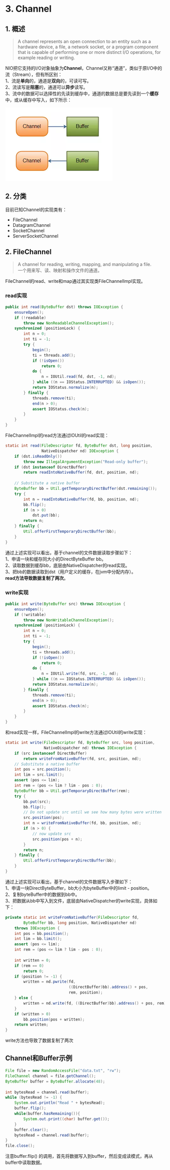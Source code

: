 # 3. Channel

## 1. 概述

> A channel represents an open connection to an entity such as a hardware device, a file, a network socket, or a program component that is capable of performing one or more distinct I/O operations, for example reading or writing.

NIO把它支持的I/O对象抽象为**Channel**，Channel又称“通道”，类似于原I/O中的流（Stream），但有所区别：  
 1、流是**单向**的，通道是**双向**的，可读可写。  
 2、流读写是**阻塞**的，通道可以**异步**读写。  
 3、流中的数据可以选择性的先读到缓存中，通道的数据总是要先读到一个**缓存**中，或从缓存中写入，如下所示：

![](../../../.gitbook/assets/image%20%28235%29.png)

## 2. 分类

目前已知Channel的实现类有：

* FileChannel
* DatagramChannel
* SocketChannel
* ServerSocketChannel

## **2. FileChannel**

> A channel for reading, writing, mapping, and manipulating a file.  
>  一个用来写、读、映射和操作文件的通道。

FileChannel的read、write和map通过其实现类FileChannelImpl实现。

### **read实现**

```java
public int read(ByteBuffer dst) throws IOException {
    ensureOpen();
    if (!readable)
        throw new NonReadableChannelException();
    synchronized (positionLock) {
        int n = 0;
        int ti = -1;
        try {
            begin();
            ti = threads.add();
            if (!isOpen())
                return 0;
            do {
                n = IOUtil.read(fd, dst, -1, nd);
            } while ((n == IOStatus.INTERRUPTED) && isOpen());
            return IOStatus.normalize(n);
        } finally {
            threads.remove(ti);
            end(n > 0);
            assert IOStatus.check(n);
        }
    }
}
```

FileChannelImpl的read方法通过IOUtil的read实现：

```java
static int read(FileDescriptor fd, ByteBuffer dst, long position,
                NativeDispatcher nd) IOException {
    if (dst.isReadOnly())
        throw new IllegalArgumentException("Read-only buffer");
    if (dst instanceof DirectBuffer)
        return readIntoNativeBuffer(fd, dst, position, nd);

    // Substitute a native buffer
    ByteBuffer bb = Util.getTemporaryDirectBuffer(dst.remaining());
    try {
        int n = readIntoNativeBuffer(fd, bb, position, nd);
        bb.flip();
        if (n > 0)
            dst.put(bb);
        return n;
    } finally {
        Util.offerFirstTemporaryDirectBuffer(bb);
    }
}
```

通过上述实现可以看出，基于channel的文件数据读取步骤如下：  
 1、申请一块和缓存同大小的DirectByteBuffer bb。  
 2、读取数据到缓存bb，底层由NativeDispatcher的read实现。  
 3、把bb的数据读取到dst（用户定义的缓存，在jvm中分配内存）。  
 **read方法导致数据复制了两次**。

### **write实现**

```java
public int write(ByteBuffer src) throws IOException {
    ensureOpen();
    if (!writable)
        throw new NonWritableChannelException();
    synchronized (positionLock) {
        int n = 0;
        int ti = -1;
        try {
            begin();
            ti = threads.add();
            if (!isOpen())
                return 0;
            do {
                n = IOUtil.write(fd, src, -1, nd);
            } while ((n == IOStatus.INTERRUPTED) && isOpen());
            return IOStatus.normalize(n);
        } finally {
            threads.remove(ti);
            end(n > 0);
            assert IOStatus.check(n);
        }
    }
}
```

和read实现一样，FileChannelImpl的write方法通过IOUtil的write实现：

```java
static int write(FileDescriptor fd, ByteBuffer src, long position,
                 NativeDispatcher nd) throws IOException {
    if (src instanceof DirectBuffer)
        return writeFromNativeBuffer(fd, src, position, nd);
    // Substitute a native buffer
    int pos = src.position();
    int lim = src.limit();
    assert (pos <= lim);
    int rem = (pos <= lim ? lim - pos : 0);
    ByteBuffer bb = Util.getTemporaryDirectBuffer(rem);
    try {
        bb.put(src);
        bb.flip();
        // Do not update src until we see how many bytes were written
        src.position(pos);
        int n = writeFromNativeBuffer(fd, bb, position, nd);
        if (n > 0) {
            // now update src
            src.position(pos + n);
        }
        return n;
    } finally {
        Util.offerFirstTemporaryDirectBuffer(bb);
    }
}
```

通过上述实现可以看出，基于channel的文件数据写入步骤如下：  
 1、申请一块DirectByteBuffer，bb大小为byteBuffer中的limit - position。  
 2、复制byteBuffer中的数据到bb中。  
 3、把数据从bb中写入到文件，底层由NativeDispatcher的write实现，具体如下：

```java
private static int writeFromNativeBuffer(FileDescriptor fd, 
        ByteBuffer bb, long position, NativeDispatcher nd)
    throws IOException {
    int pos = bb.position();
    int lim = bb.limit();
    assert (pos <= lim);
    int rem = (pos <= lim ? lim - pos : 0);

    int written = 0;
    if (rem == 0)
        return 0;
    if (position != -1) {
        written = nd.pwrite(fd,
                            ((DirectBuffer)bb).address() + pos,
                            rem, position);
    } else {
        written = nd.write(fd, ((DirectBuffer)bb).address() + pos, rem);
    }
    if (written > 0)
        bb.position(pos + written);
    return written;
}
```

write方法也导致了数据复制了两次

## Channel和Buffer示例

```java
File file = new RandomAccessFile("data.txt", "rw");
FileChannel channel = file.getChannel();
ByteBuffer buffer = ByteBuffer.allocate(48);

int bytesRead = channel.read(buffer);
while (bytesRead != -1) {
    System.out.println("Read " + bytesRead);
    buffer.flip();
    while(buffer.hasRemaining()){
        System.out.print((char) buffer.get());
    }
    buffer.clear();
    bytesRead = channel.read(buffer);
}
file.close();
```

注意buffer.flip\(\) 的调用，首先将数据写入到buffer，然后变成读模式，再从buffer中读取数据。

